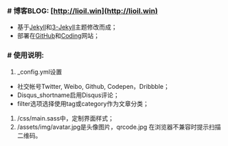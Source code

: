### # 博客BLOG: [http://lioil.win](http://lioil.win)
* 基于[Jekyll](https://github.com/jekyll/jekyll)和[3-Jekyll](https://github.com/P233/3-Jekyll)主题修改而成；
* 部署在[GitHub](http://lifegh.github.io/)和[Coding](http://lifec.coding.me)网站；

### # 使用说明:
1. _config.yml设置
* 社交帐号Twitter, Weibo, Github, Codepen，Dribbble；
* Disqus_shortname启用Disqus评论；
* filter选项选择使用tag或category作为文章分类；
1. /css/main.sass中，定制界面样式；
1. /assets/img/avatar.jpg是头像图片，qrcode.jpg 在浏览器不兼容时提示扫描二维码。
